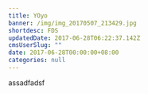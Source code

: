 ```yaml
---
title: YOyo
banner: /img/img_20170507_213429.jpg
shortdesc: FDS
updatedDate: 2017-06-28T06:22:37.142Z
cmsUserSlug: ""
date: 2017-06-28T00:00:00+08:00
categories: null
---
```


assadfadsf